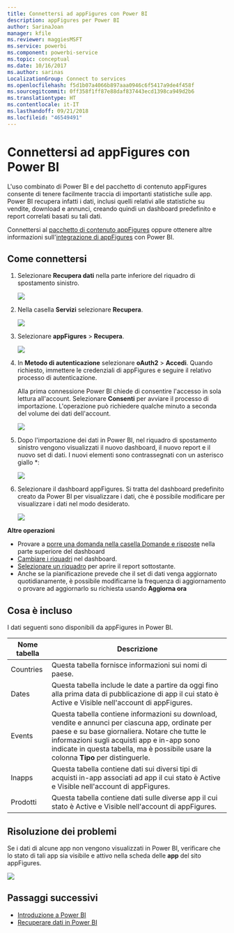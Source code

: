```yaml
---
title: Connettersi ad appFigures con Power BI
description: appFigures per Power BI
author: SarinaJoan
manager: kfile
ms.reviewer: maggiesMSFT
ms.service: powerbi
ms.component: powerbi-service
ms.topic: conceptual
ms.date: 10/16/2017
ms.author: sarinas
LocalizationGroup: Connect to services
ms.openlocfilehash: f5d1b07a4066b897aaa0946c6f5417a9de4f458f
ms.sourcegitcommit: 0ff358f1ff87e88daf837443ecd1398ca949d2b6
ms.translationtype: HT
ms.contentlocale: it-IT
ms.lasthandoff: 09/21/2018
ms.locfileid: "46549491"
---
```

# <a name="connect-to-appfigures-with-power-bi"></a>Connettersi ad appFigures con Power BI
L'uso combinato di Power BI e del pacchetto di contenuto appFigures consente di tenere facilmente traccia di importanti statistiche sulle app. Power BI recupera infatti i dati, inclusi quelli relativi alle statistiche su vendite, download e annunci, creando quindi un dashboard predefinito e report correlati basati su tali dati.

Connettersi al [pacchetto di contenuto appFigures](https://app.powerbi.com/getdata/services/appfigures) oppure ottenere altre informazioni sull'[integrazione di appFigures](https://powerbi.microsoft.com/integrations/appfigures) con Power BI.

## <a name="how-to-connect"></a>Come connettersi
1. Selezionare **Recupera dati** nella parte inferiore del riquadro di spostamento sinistro.
   
   ![](media/service-connect-to-appfigures/pbi_getdata.png)
2. Nella casella **Servizi** selezionare **Recupera**.
   
   ![](media/service-connect-to-appfigures/pbi_getservices.png)
3. Selezionare **appFigures** \> **Recupera**.
   
   ![](media/service-connect-to-appfigures/appfigures.png)
4. In **Metodo di autenticazione** selezionare **oAuth2** \> **Accedi**. Quando richiesto, immettere le credenziali di appFigures e seguire il relativo processo di autenticazione.
   
   Alla prima connessione Power BI chiede di consentire l'accesso in sola lettura all'account. Selezionare **Consenti** per avviare il processo di importazione. L'operazione può richiedere qualche minuto a seconda del volume dei dati dell'account.
   
   ![](media/service-connect-to-appfigures/appfiguresdoc_06.png)
5. Dopo l'importazione dei dati in Power BI, nel riquadro di spostamento sinistro vengono visualizzati il nuovo dashboard, il nuovo report e il nuovo set di dati. I nuovi elementi sono contrassegnati con un asterisco giallo \*:
   
    ![](media/service-connect-to-appfigures/pbi_appfigures3.png)
6. Selezionare il dashboard appFigures. Si tratta del dashboard predefinito creato da Power BI per visualizzare i dati, che è possibile modificare per visualizzare i dati nel modo desiderato.
   
    ![](media/service-connect-to-appfigures/appfiguresdoc_01.png)

**Altre operazioni**

* Provare a [porre una domanda nella casella Domande e risposte](consumer/end-user-q-and-a.md) nella parte superiore del dashboard
* [Cambiare i riquadri](service-dashboard-edit-tile.md) nel dashboard.
* [Selezionare un riquadro](consumer/end-user-tiles.md) per aprire il report sottostante.
* Anche se la pianificazione prevede che il set di dati venga aggiornato quotidianamente, è possibile modificarne la frequenza di aggiornamento o provare ad aggiornarlo su richiesta usando **Aggiorna ora**

## <a name="whats-included"></a>Cosa è incluso
I dati seguenti sono disponibili da appFigures in Power BI.

| **Nome tabella** | **Descrizione** |
| --- | --- |
| Countries |Questa tabella fornisce informazioni sui nomi di paese. |
| Dates |Questa tabella include le date a partire da oggi fino alla prima data di pubblicazione di app il cui stato è Active e Visible nell'account di appFigures. |
| Events |Questa tabella contiene informazioni su download, vendite e annunci per ciascuna app, ordinate per paese e su base giornaliera. Notare che tutte le informazioni sugli acquisti app e in-app sono indicate in questa tabella, ma è possibile usare la colonna <strong>Tipo</strong> per distinguerle. |
| Inapps |Questa tabella contiene dati sui diversi tipi di acquisti in-app associati ad app il cui stato è Active e Visible nell'account di appFigures. |
| Prodotti |Questa tabella contiene dati sulle diverse app il cui stato è Active e Visible nell'account di appFigures. |

## <a name="troubleshooting"></a>Risoluzione dei problemi
Se i dati di alcune app non vengono visualizzati in Power BI, verificare che lo stato di tali app sia visibile e attivo nella scheda delle **app** del sito appFigures.

![](media/service-connect-to-appfigures/appfiguresdoc_11.png)

## <a name="next-steps"></a>Passaggi successivi
* [Introduzione a Power BI](service-get-started.md)
* [Recuperare dati in Power BI](service-get-data.md)

